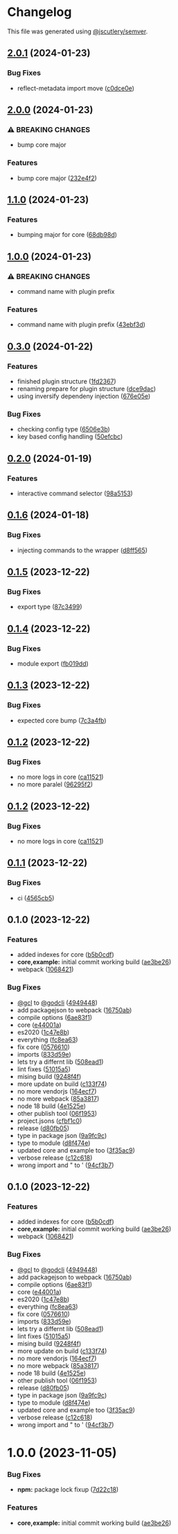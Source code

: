 # Changelog

This file was generated using [@jscutlery/semver](https://github.com/jscutlery/semver).

## [2.0.1](https://github.com/dtap001/gcl/compare/@gcl/core-2.0.0...@gcl/core-2.0.1) (2024-01-23)


### Bug Fixes

* reflect-metadata import move ([c0dce0e](https://github.com/dtap001/gcl/commit/c0dce0eb18a06fbd508d742d3770f596134c00ff))

## [2.0.0](https://github.com/dtap001/gcl/compare/@gcl/core-1.1.0...@gcl/core-2.0.0) (2024-01-23)


### ⚠ BREAKING CHANGES

* bump core major

### Features

* bump core major ([232e4f2](https://github.com/dtap001/gcl/commit/232e4f27397c86aae19b004d202d54c9a8e0fe98))

## [1.1.0](https://github.com/dtap001/gcl/compare/@gcl/core-1.0.0...@gcl/core-1.1.0) (2024-01-23)


### Features

* bumping major for core ([68db98d](https://github.com/dtap001/gcl/commit/68db98d2f0253207d68b2e9b4e1a2d2ea9d196cd))

## [1.0.0](https://github.com/dtap001/gcl/compare/@gcl/core-0.3.0...@gcl/core-1.0.0) (2024-01-23)


### ⚠ BREAKING CHANGES

* command name with plugin prefix

### Features

* command name with plugin prefix ([43ebf3d](https://github.com/dtap001/gcl/commit/43ebf3da1602756e2b6a3359a0e29c31d48c83b6))

## [0.3.0](https://github.com/dtap001/gcl/compare/@gcl/core-0.2.0...@gcl/core-0.3.0) (2024-01-22)


### Features

* finished plugin structure ([1fd2367](https://github.com/dtap001/gcl/commit/1fd2367ddab457461bb429eea5bfd3a00ed15ee6))
* renaming prepare for plugin structure ([dce9dac](https://github.com/dtap001/gcl/commit/dce9dac6573bdfc89b940d802d1b47f12082c226))
* using inversify dependeny injection ([676e05e](https://github.com/dtap001/gcl/commit/676e05e0b56f5ec979b51669d6d4558e847ae5af))


### Bug Fixes

* checking config type ([6506e3b](https://github.com/dtap001/gcl/commit/6506e3bf5787beed54549fbd186b1d238a2928a3))
* key based config handling ([50efcbc](https://github.com/dtap001/gcl/commit/50efcbcd503f4719f085d558038ac2d1509a8ea9))

## [0.2.0](https://github.com/dtap001/gcl/compare/@gcl/core-0.1.6...@gcl/core-0.2.0) (2024-01-19)


### Features

* interactive command selector ([98a5153](https://github.com/dtap001/gcl/commit/98a5153ff9532c91b254d048bf4b6afc118144d6))

## [0.1.6](https://github.com/dtap001/gcl/compare/@gcl/core-0.1.5...@gcl/core-0.1.6) (2024-01-18)


### Bug Fixes

* injecting commands to the wrapper ([d8ff565](https://github.com/dtap001/gcl/commit/d8ff565ab63bbce9dcde310061eb0cf03364711c))

## [0.1.5](https://github.com/dtap001/gcl/compare/@gcl/core-0.1.4...@gcl/core-0.1.5) (2023-12-22)


### Bug Fixes

* export type ([87c3499](https://github.com/dtap001/gcl/commit/87c34994f94bec4a47ebefa49948aad2fb238ce1))

## [0.1.4](https://github.com/dtap001/gcl/compare/@gcl/core-0.1.3...@gcl/core-0.1.4) (2023-12-22)


### Bug Fixes

* module export ([fb019dd](https://github.com/dtap001/gcl/commit/fb019dd5291185703b7394331cfe26e0ed73ff7c))

## [0.1.3](https://github.com/dtap001/gcl/compare/@gcl/core-0.1.2...@gcl/core-0.1.3) (2023-12-22)


### Bug Fixes

* expected core bump ([7c3a4fb](https://github.com/dtap001/gcl/commit/7c3a4fbd1ee698d2b7e66c82b9d0ef1c5ca92f65))

## [0.1.2](https://github.com/dtap001/gcl/compare/@gcl/core-0.1.1...@gcl/core-0.1.2) (2023-12-22)


### Bug Fixes

* no more logs in core ([ca11521](https://github.com/dtap001/gcl/commit/ca11521f35714d230c3a9e727e1561b45bef6921))
* no more paralel ([96295f2](https://github.com/dtap001/gcl/commit/96295f27950f6b98f449f6b279acfeed6dab2886))

## [0.1.2](https://github.com/dtap001/gcl/compare/@gcl/core-0.1.1...@gcl/core-0.1.2) (2023-12-22)


### Bug Fixes

* no more logs in core ([ca11521](https://github.com/dtap001/gcl/commit/ca11521f35714d230c3a9e727e1561b45bef6921))

## [0.1.1](https://github.com/dtap001/gcl/compare/@gcl/core-0.1.0...@gcl/core-0.1.1) (2023-12-22)


### Bug Fixes

* ci ([4565cb5](https://github.com/dtap001/gcl/commit/4565cb5487df73ae77480698e869768584895ac2))

## 0.1.0 (2023-12-22)


### Features

* added indexes for core ([b5b0cdf](https://github.com/dtap001/gcl/commit/b5b0cdf7128170362c85106381b4f3aa577b15fc))
* **core,example:** initial commit working build ([ae3be26](https://github.com/dtap001/gcl/commit/ae3be262ac6d423e33dddd8812f97d55bb3603ee))
* webpack ([1068421](https://github.com/dtap001/gcl/commit/106842105f1ba60bfbcbdb3f4138731b331d40a4))


### Bug Fixes

* [@gcl](https://github.com/gcl) to [@godcli](https://github.com/godcli) ([4949448](https://github.com/dtap001/gcl/commit/4949448b502387ee9e1973b7e68a0bfab3976e94))
* add packagejson to webpack ([16750ab](https://github.com/dtap001/gcl/commit/16750ab6cc82e48c5713ad65c89b1fa4c5b72c7b))
* compile options ([6ae83f1](https://github.com/dtap001/gcl/commit/6ae83f1b90008bb8b68a62a5f700f5dcceee10f6))
* core ([e44001a](https://github.com/dtap001/gcl/commit/e44001a419682d13a292a3a3c0956e58b50df502))
* es2020 ([1c47e8b](https://github.com/dtap001/gcl/commit/1c47e8be0482f6900b88246f306a353adf61bb69))
* everything ([fc8ea63](https://github.com/dtap001/gcl/commit/fc8ea637670ef10ef6ff12e5681b0885b54ad2c6))
* fix core ([0576610](https://github.com/dtap001/gcl/commit/057661049df82a19e2f53098722d89191ff1138d))
* imports ([833d59e](https://github.com/dtap001/gcl/commit/833d59ef369e72b4d9766f691a5790d070193af2))
* lets try a differnt lib ([508ead1](https://github.com/dtap001/gcl/commit/508ead11c9416b6d317127b1f8c9ae7fcf7c739e))
* lint fixes ([51015a5](https://github.com/dtap001/gcl/commit/51015a5e4459f609d61c5d31a19eb175b0c38108))
* mising build ([9248f4f](https://github.com/dtap001/gcl/commit/9248f4fae88e1e4a8455a8fccd19b26289df515b))
* more update on build ([c133f74](https://github.com/dtap001/gcl/commit/c133f7495c235b9c56b13967f9168c1e984d35b0))
* no more vendorjs ([164ecf7](https://github.com/dtap001/gcl/commit/164ecf73a66c8561c3102d8bb701027ec269c82c))
* no more webpack ([85a3817](https://github.com/dtap001/gcl/commit/85a38175e5b704b03e6787f1d193a88a08611032))
* node 18 build ([4e1525e](https://github.com/dtap001/gcl/commit/4e1525ea106617086bb54070b496a89a4e081dfc))
* other publish tool ([06f1953](https://github.com/dtap001/gcl/commit/06f1953a9b73fc883a778a65ab4ba123fd6e5057))
* project.jsons ([cfbf1c0](https://github.com/dtap001/gcl/commit/cfbf1c053cf76af62aa7c39d01d9f528caf42e9f))
* release ([d80fb05](https://github.com/dtap001/gcl/commit/d80fb05fb5fe97166e06995b53d9d7993dfe74ac))
* type in package json ([9a9fc9c](https://github.com/dtap001/gcl/commit/9a9fc9c2f30a57ad1bea7718556af749db8a4126))
* type to module ([d8f474e](https://github.com/dtap001/gcl/commit/d8f474e88e96c1d9464054d42077d4b184d8ba66))
* updated core and example too ([3f35ac9](https://github.com/dtap001/gcl/commit/3f35ac9cc14f20c15384f9cb770425db12de346e))
* verbose release ([c12c618](https://github.com/dtap001/gcl/commit/c12c61868d568e52cf3f3000a29919ecc4e481e7))
* wrong import and " to ' ([94cf3b7](https://github.com/dtap001/gcl/commit/94cf3b76e6163e6d477bce234c7159fe23ca1139))

## 0.1.0 (2023-12-22)


### Features

* added indexes for core ([b5b0cdf](https://github.com/dtap001/gcl/commit/b5b0cdf7128170362c85106381b4f3aa577b15fc))
* **core,example:** initial commit working build ([ae3be26](https://github.com/dtap001/gcl/commit/ae3be262ac6d423e33dddd8812f97d55bb3603ee))
* webpack ([1068421](https://github.com/dtap001/gcl/commit/106842105f1ba60bfbcbdb3f4138731b331d40a4))


### Bug Fixes

* [@gcl](https://github.com/gcl) to [@godcli](https://github.com/godcli) ([4949448](https://github.com/dtap001/gcl/commit/4949448b502387ee9e1973b7e68a0bfab3976e94))
* add packagejson to webpack ([16750ab](https://github.com/dtap001/gcl/commit/16750ab6cc82e48c5713ad65c89b1fa4c5b72c7b))
* compile options ([6ae83f1](https://github.com/dtap001/gcl/commit/6ae83f1b90008bb8b68a62a5f700f5dcceee10f6))
* core ([e44001a](https://github.com/dtap001/gcl/commit/e44001a419682d13a292a3a3c0956e58b50df502))
* es2020 ([1c47e8b](https://github.com/dtap001/gcl/commit/1c47e8be0482f6900b88246f306a353adf61bb69))
* everything ([fc8ea63](https://github.com/dtap001/gcl/commit/fc8ea637670ef10ef6ff12e5681b0885b54ad2c6))
* fix core ([0576610](https://github.com/dtap001/gcl/commit/057661049df82a19e2f53098722d89191ff1138d))
* imports ([833d59e](https://github.com/dtap001/gcl/commit/833d59ef369e72b4d9766f691a5790d070193af2))
* lets try a differnt lib ([508ead1](https://github.com/dtap001/gcl/commit/508ead11c9416b6d317127b1f8c9ae7fcf7c739e))
* lint fixes ([51015a5](https://github.com/dtap001/gcl/commit/51015a5e4459f609d61c5d31a19eb175b0c38108))
* mising build ([9248f4f](https://github.com/dtap001/gcl/commit/9248f4fae88e1e4a8455a8fccd19b26289df515b))
* more update on build ([c133f74](https://github.com/dtap001/gcl/commit/c133f7495c235b9c56b13967f9168c1e984d35b0))
* no more vendorjs ([164ecf7](https://github.com/dtap001/gcl/commit/164ecf73a66c8561c3102d8bb701027ec269c82c))
* no more webpack ([85a3817](https://github.com/dtap001/gcl/commit/85a38175e5b704b03e6787f1d193a88a08611032))
* node 18 build ([4e1525e](https://github.com/dtap001/gcl/commit/4e1525ea106617086bb54070b496a89a4e081dfc))
* other publish tool ([06f1953](https://github.com/dtap001/gcl/commit/06f1953a9b73fc883a778a65ab4ba123fd6e5057))
* release ([d80fb05](https://github.com/dtap001/gcl/commit/d80fb05fb5fe97166e06995b53d9d7993dfe74ac))
* type in package json ([9a9fc9c](https://github.com/dtap001/gcl/commit/9a9fc9c2f30a57ad1bea7718556af749db8a4126))
* type to module ([d8f474e](https://github.com/dtap001/gcl/commit/d8f474e88e96c1d9464054d42077d4b184d8ba66))
* updated core and example too ([3f35ac9](https://github.com/dtap001/gcl/commit/3f35ac9cc14f20c15384f9cb770425db12de346e))
* verbose release ([c12c618](https://github.com/dtap001/gcl/commit/c12c61868d568e52cf3f3000a29919ecc4e481e7))
* wrong import and " to ' ([94cf3b7](https://github.com/dtap001/gcl/commit/94cf3b76e6163e6d477bce234c7159fe23ca1139))

# 1.0.0 (2023-11-05)


### Bug Fixes

* **npm:** package lock fixup ([7d22c18](https://github.com/dtap001/gcl/commit/7d22c18fa2941e7a03d32ea854ad886b62de95ad))


### Features

* **core,example:** initial commit working build ([ae3be26](https://github.com/dtap001/gcl/commit/ae3be262ac6d423e33dddd8812f97d55bb3603ee))

